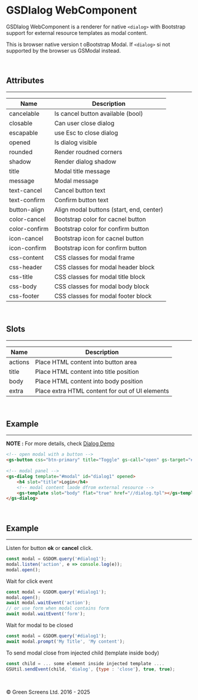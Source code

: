 # GSDIalog WebComponent
 
GSDIalog WebComponent is a renderer for native ```<dialog>``` with Bootstrap support for external resource templates as modal content.
 
This is browser native version t oBootstrap Modal. If ```<dialog>``` si not supported by the browser us GSModal instead.
 
<br>
 
## Attributes
---
 
| Name               | Description                                                  |
|--------------------|--------------------------------------------------------------|
| cancelable         | Is cancel button available (bool)                            |
| closable           | Can user close dialog                                        |
| escapable          | use Esc to close dialog                                      |
| opened             | Is dialog visible                                            |
| rounded            | Render roudned corners                                       |
| shadow             | Render dialog shadow                                         |
| title              | Modal title message                                          |
| message            | Modal message                                                |
| text-cancel        | Cancel button text                                           |
| text-confirm       | Confirm button text                                          |
| button-align       | Align modal buttons (start, end, center)                     |
| color-cancel       | Bootstrap color for cacnel button                            |
| color-confirm      | Bootstrap color for confirm button                           |
| icon-cancel        | Bootstrap icon for cacnel button                             |
| icon-confirm       | Bootstrap icon for confirm button                            |
| css-content        | CSS classes for modal frame                                  |
| css-header         | CSS classes for modal header block                           |
| css-title          | CSS classes for modal title block                            |
| css-body           | CSS classes for modal body block                             |
| css-footer         | CSS classes for modal footer block                           |
 
 <br>
 
## Slots
---

| Name               | Description                                              |
|--------------------|----------------------------------------------------------|
| actions            | Place HTML content into button area                      |
| title              | Place HTML content into title position                   |
| body               | Place HTML content into body position                    |
| extra              | Place extra HTML content for out of UI elements          |

<br>

## Example
---
 
**NOTE :**
For more details, check [Dialog Demo](../../demos/dialog/)
 
```html
<!-- open modal with a button -->
<gs-button css="btn-primary" title="Toggle" gs-call="open" gs-target="#dialog1"></gs-button>
 
<!-- modal panel -->
<gs-dialog template="#modal" id="dialog1" opened>
    <h4 slot="title">Login</h4>
    <!-- modal content laode dfrom external resource -->
    <gs-template slot="body" flat="true" href="//dialog.tpl"></gs-template>
</gs-dialog>
```
 
<br>
 
## Example
---
 
Listen for button **ok** or **cancel** click. 
 
```JavaScript
const modal = GSDOM.query('#dialog1');
modal.listen('action', e => console.log(e));
modal.open();
```
 
Wait for click event

```JavaScript
const modal = GSDOM.query('#dialog1');
modal.open();
await modal.waitEvent('action');
// or use form when modal contains form
await modal.waitEvent('form');
```

Wait for modal to be closed 

```JavaScript
const modal = GSDOM.query('#dialog1');
await modal.prompt('My Title', 'My content');
```

To send modal close from injected child (template inside body)

```JavaScript
const child = ... some element inside injected template ....
GSUtil.sendEvent(child, 'dialog', {type : 'close'}, true, true);
```

<br>

&copy; Green Screens Ltd. 2016 - 2025
